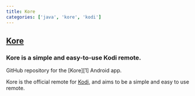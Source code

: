 ```yaml
---
title: Kore
categories: ['java', 'kore', 'kodi']
---
```

## [Kore](https://github.com/xbmc/Kore)

### Kore is a simple and easy-to-use Kodi remote.


GitHub repository for the [Kore][1] Android app.

Kore is the official remote for [Kodi](http://kodi.tv/), and aims to be a simple and easy to use remote.

